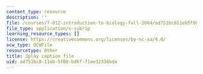 ```yaml
---
content_type: resource
description: ''
file: /courses/7-012-introduction-to-biology-fall-2004/ad751bc811eb5f00bd6f71ee32336bda_9iaoypSrIT0.vtt
file_type: application/x-subrip
learning_resource_types: []
license: https://creativecommons.org/licenses/by-nc-sa/4.0/
ocw_type: OCWFile
resourcetype: Other
title: 3play caption file
uid: ad751bc8-11eb-5f00-bd6f-71ee32336bda
---
```

